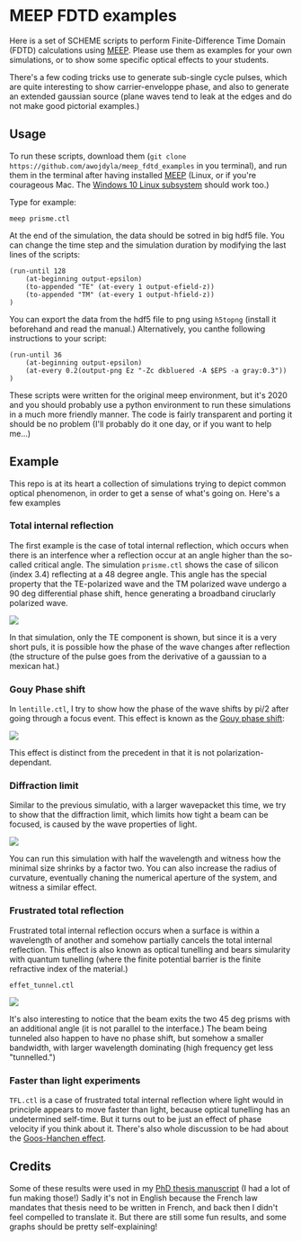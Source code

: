 # MEEP FDTD examples

Here is a set of SCHEME scripts to perform Finite-Difference Time Domain (FDTD) calculations using [MEEP](http://ab-initio.mit.edu/wiki/index.php?title=Meep). Please use them as examples for your own simulations, or to show some specific optical effects to your students.

There's a few coding tricks use to generate sub-single cycle pulses, which are quite interesting to show carrier-enveloppe phase, and also to generate an extended gaussian source (plane waves tend to leak at the edges and do not make good pictorial examples.)

## Usage
To run these scripts, download them (`git clone https://github.com/awojdyla/meep_fdtd_examples` in you terminal), and run them in the terminal after having installed [MEEP](https://meep.readthedocs.io/en/latest/Installation/#installation-on-linux) (Linux, or if you're courageous Mac. The [Windows 10 Linux subsystem](https://docs.microsoft.com/en-us/windows/wsl/install-win10) should work too.)

Type for example:

```meep prisme.ctl```

At the end of the simulation, the data should be sotred in big hdf5 file. You can change the time step and the simulation duration by modifying the last lines of the scripts:

```
(run-until 128
	(at-beginning output-epsilon)
	(to-appended "TE" (at-every 1 output-efield-z))
	(to-appended "TM" (at-every 1 output-hfield-z))
)
```
You can export the data from the hdf5 file to png using `h5topng` (install it beforehand and read the manual.) Alternatively, you canthe following instructions to your script:

```
(run-until 36 
	(at-beginning output-epsilon)
	(at-every 0.2(output-png Ez "-Zc dkbluered -A $EPS -a gray:0.3"))
)
```

These scripts were written for the original meep environment, but it's 2020 and you should probably use a python environment to run these simulations in a much more friendly manner. The code is fairly transparent and porting it should be no problem (I'll probably do it one day, or if you want to help me...)


## Example
This repo is at its heart a collection of simulations trying to depict common optical phenomenon, in order to get a sense of what's going on. Here's a few examples
### Total internal reflection
The first example is the case of total internal reflection, which occurs when there is an interfence wher a reflection occur at an angle higher than the so-called critical angle. The simulation `prisme.ctl` shows the case of silicon (index 3.4) reflecting at a 48 degree angle. This angle has the special property that the TE-polarized wave and the TM polarized wave undergo a 90 deg differential phase shift, hence generating a broadband ciruclarly polarized wave.

[![](http://img.youtube.com/vi/yVPtOp06pDk/0.jpg)](http://www.youtube.com/watch?v=yVPtOp06pDk "Total Internal reflection")

In that simulation, only the TE component is shown, but since it is a very short puls, it is possible how the phase of the wave changes after reflection (the structure of the pulse goes from the derivative of a gaussian to a mexican hat.)

### Gouy Phase shift
In `lentille.ctl`, I try to show how the phase of the wave shifts by pi/2 after going through a focus event. This effect is known as the [Gouy phase shift](https://en.wikipedia.org/wiki/Gaussian_beam#Gouy_phase):

[![](http://img.youtube.com/vi/RT1r4xvenCY/0.jpg)](http://www.youtube.com/watch?v=RT1r4xvenCY "Gouy phase shift")

This effect is distinct from the precedent in that it is not polarization-dependant.

### Diffraction limit
Similar to the previous simulatio, with a larger wavepacket this time, we try to show that the diffraction limit, which limits how tight a beam can be focused, is caused by the wave properties of light.

[![](http://img.youtube.com/vi/uTd_HeIvJ_w/0.jpg)](http://www.youtube.com/watch?v=uTd_HeIvJ_w "Diffraction limit")

You can run this simulation with half the wavelength and witness how the minimal size shrinks by a factor two. You can also increase the radius of curvature, eventually chaning the numerical aperture of the system, and witness a similar effect.

### Frustrated total reflection
Frustrated total internal reflection occurs when a surface is within a wavelength of another and somehow partially cancels the total internal reflection. This effect is also known as optical tunelling and bears simularity with quantum tunelling (where the finite potential barrier is the finite refractive index of the material.)

`effet_tunnel.ctl`

[![](http://img.youtube.com/vi/fOqF6t6A4O4/0.jpg)](http://www.youtube.com/watch?v=fOqF6t6A4O4 "Frustrated total Internal reflection")

It's also interesting to notice that the beam exits the two 45 deg prisms with an additional angle (it is not parallel to the interface.) The beam being tunneled also happen to have no phase shift, but somehow a smaller bandwidth, with larger wavelength dominating (high frequency get less "tunnelled.")

### Faster than light experiments
`TFL.ctl` is a case of frustrated total internal reflection where light would in principle appears to move faster than light, because optical tunelling has an undetermined self-time. But it turns out to be just an effect of phase velocity if you think about it. 
There's also whole discussion to be had about the [Goos-Hanchen effect](https://en.wikipedia.org/wiki/Goos%E2%80%93H%C3%A4nchen_effect).

## Credits
Some of these results were used in my [PhD thesis manuscript](https://pastel.archives-ouvertes.fr/pastel-00652969) (I had a lot of fun making those!) Sadly it's not in English because the French law mandates that thesis need to be written in French, and back then I didn't feel compelled to translate it. But there are still some fun results, and some graphs should be pretty self-explaining!
